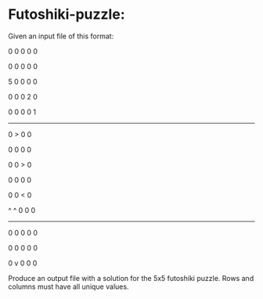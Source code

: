 # Futoshiki-puzzle:
Given an input file of this format:

0 0 0 0 0

0 0 0 0 0

5 0 0 0 0

0 0 0 2 0

0 0 0 0 1

-------

0 > 0 0

0 0 0 0

0 0 > 0

0 0 0 0

0 0 < 0

^ ^ 0 0 0

--------

0 0 0 0 0

0 0 0 0 0

0 v 0 0 0 

Produce an output file with a solution for the 5x5 futoshiki puzzle. Rows and columns must have all unique values.
